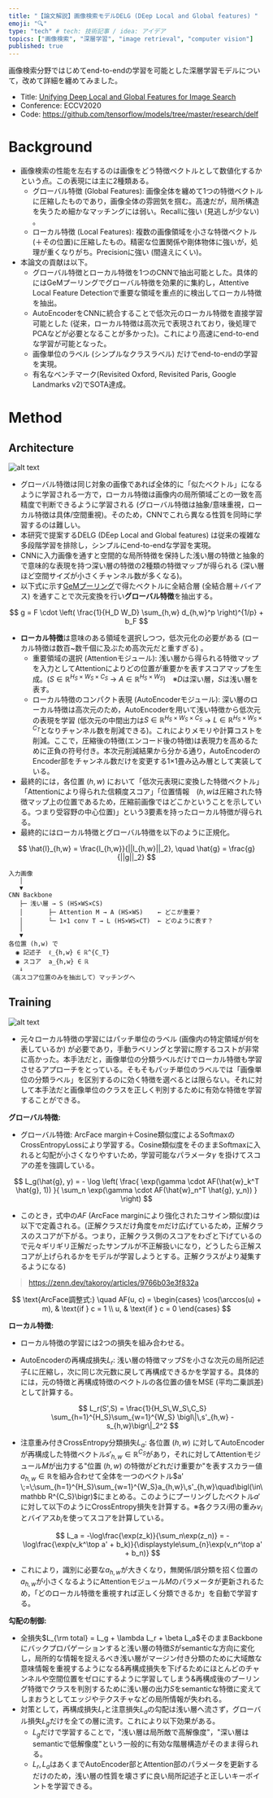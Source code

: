 ```yaml
---
title: "【論文解説】画像検索モデルDELG (DEep Local and Global features) "
emoji: "🔍"
type: "tech" # tech: 技術記事 / idea: アイデア
topics: ["画像検索", "深層学習", "image retrieval", "computer vision"]
published: true
---
```

画像検索分野ではじめてend-to-endの学習を可能とした深層学習モデルについて，改めて詳細を纏めてみました。
- Title: [Unifying Deep Local and Global Features for  Image Search](https://www.bing.com/ck/a?!&&p=a15e6de4f298f5f064ae8b4cedd15cd9e56747344a730f3dd39e06d45b2b5d8dJmltdHM9MTc0NDQxNjAwMA&ptn=3&ver=2&hsh=4&fclid=36f718b3-72b8-6b12-316c-0d8d737c6a48&psq=Unifying+Deep+Local+and+Global+Features+for++Image+Search&u=a1aHR0cHM6Ly9hcnhpdi5vcmcvYWJzLzIwMDEuMDUwMjc&ntb=1)
- Conference: ECCV2020
- Code: https://github.com/tensorflow/models/tree/master/research/delf

# Background
- 画像検索の性能を左右するのは画像をどう特徴ベクトルとして数値化するかという点。この表現には主に2種類ある。
  - グローバル特徴 (Global Features): 画像全体を纏めて1つの特徴ベクトルに圧縮したものであり，画像全体の雰囲気を掴む。高速だが，局所構造を失うため細かなマッチングには弱い。Recallに強い (見逃しが少ない) 。
  - ローカル特徴 (Local Features): 複数の画像領域を小さな特徴ベクトル(＋その位置)に圧縮したもの。精密な位置関係や剛体物体に強いが，処理が重くなりがち。Precisionに強い (間違えにくい)。
- 本論文の貢献は以下。
  - グローバル特徴とローカル特徴を1つのCNNで抽出可能とした。具体的にはGeMプーリングでグローバル特徴を効果的に集約し，Attentive Local Feature Detectionで重要な領域を重点的に検出してローカル特徴を抽出。
  - AutoEncoderをCNNに統合することで低次元のローカル特徴を直接学習可能とした (従来，ローカル特徴は高次元で表現されており，後処理でPCAなどが必要となることが多かった)。これにより高速にend-to-endな学習が可能となった。
  - 画像単位のラベル (シンプルなクラスラベル) だけでend-to-endの学習を実現。
  - 有名なベンチマーク(Revisited Oxford, Revisited Paris, Google Landmarks v2)でSOTA達成。

# Method
## Architecture
![alt text](/images/image_retrieval_paper_youyaku/image.png)
- グローバル特徴は同じ対象の画像であれば全体的に「似たベクトル」になるように学習される一方で，ローカル特徴は画像内の局所領域ごとの一致を高精度で判断できるように学習される (グローバル特徴は抽象/意味重視，ローカル特徴は具体/空間重視)。そのため，CNNでこれら異なる性質を同時に学習するのは難しい。
- 本研究で提案するDELG (DEep Local and Global features) は従来の複雑な多段階学習を排除し，シンプルにend-to-endな学習を実現。
- CNNに入力画像を通すと空間的な局所特徴を保持した浅い層の特徴と抽象的で意味的な表現を持つ深い層の特徴の2種類の特徴マップが得られる (深い層ほど空間サイズが小さくチャンネル数が多くなる)。
- 以下式に示す[GeMプーリング](https://paperswithcode.com/method/generalized-mean-pooling)で得たベクトルに全結合層 (全結合層＋バイアス) を通すことで次元変換を行い**グローバル特徴**を抽出する。

$$
 g = F \cdot \left( \frac{1}{H_D W_D} \sum_{h,w} d_{h,w}^p \right)^{1/p} + b_F
$$

- **ローカル特徴**は意味のある領域を選択しつつ，低次元化の必要がある (ローカル特徴は数百~数千個に及ぶため高次元だと重すぎる) 。
  - 重要領域の選択 (Attentionモジュール): 浅い層から得られる特徴マップを入力としてAttentionによりどの位置が重要かを表すスコアマップを生成。($S \in \mathbb{R}^{H_S \times W_S \times C_S}$ → $A \in \mathbb{R}^{H_S \times W_S}$)　※$D$は深い層，$S$は浅い層を表す。
  - ローカル特徴のコンパクト表現 (AutoEncoderモジュール): 深い層のローカル特徴は高次元のため，AutoEncoderを用いて浅い特徴から低次元の表現を学習 (低次元の中間出力は$S \in \mathbb{R}^{H_S \times W_S \times C_S}$ → $L \in \mathbb{R}^{H_S \times W_S \times C_T}$となりチャンネル数を削減できる)。これによりメモリや計算コストを削減。ここで，圧縮後の特徴(エンコード後の特徴)は表現力を高めるために正負の符号付き。本次元削減結果から分かる通り，AutoEncoderのEncoder部をチャンネル数だけを変更する1×1畳み込み層として実装している。
- 最終的には，各位置 ($h, w$) において「低次元表現に変換した特徴ベクトル」「Attentionにより得られた信頼度スコア」「位置情報　($h, w$は圧縮された特徴マップ上の位置であるため，圧縮前画像ではどこかということを示している。つまり受容野の中心位置)」という3要素を持ったローカル特徴が得られる。
- 最終的にはローカル特徴とグローバル特徴を以下のように正規化。


$$
\hat{l}_{h,w} = \frac{l_{h,w}}{||l_{h,w}||_2}, \quad \hat{g} = \frac{g}{||g||_2}
$$

```
入力画像
   │
   ▼
CNN Backbone
   ├─ 浅い層 → S (HS×WS×CS)
   │       ├─ Attention M → A (HS×WS)    ← どこが重要？
   │       └─ 1×1 conv T → L (HS×WS×CT)  ← どのように表す？
   │
   ▼
各位置 (h,w) で
  ◉ 記述子  ℓ_{h,w} ∈ ℝ^{C_T}
  ◉ スコア  a_{h,w} ∈ ℝ
   ↓
（高スコア位置のみを抽出して）マッチングへ
```


## Training

![alt text](/images/image_retrieval_paper_youyaku/image-1.png)

- 元々ローカル特徴の学習にはパッチ単位のラベル (画像内の特定領域が何を表しているか) が必要であり，手動ラベリングと学習に際するコストが非常に高かった。本手法だと，画像単位の分類ラベルだけでローカル特徴も学習させるアプローチをとっている。そもそもパッチ単位のラベルでは「画像単位の分類ラベル」を区別するのに効く特徴を選べるとは限らない。それに対して本手法だと画像単位のクラスを正しく判別するために有効な特徴を学習することができる。

**グローバル特徴:**
- グローバル特徴: ArcFace margin＋Cosine類似度によるSoftmaxのCrossEntropyLossにより学習する。Cosine類似度をそのままSoftmaxに入れると勾配が小さくなりやすいため，学習可能なパラメータ$\gamma$ を掛けてスコアの差を強調している。

$$
L_g(\hat{g}, y) = - \log \left( \frac{ \exp(\gamma \cdot AF(\hat{w}_k^T \hat{g}, 1)) }{ \sum_n \exp(\gamma \cdot AF(\hat{w}_n^T \hat{g}, y_n)) } \right)
$$

- このとき，式中の$AF$ (ArcFace marginにより強化されたコサイン類似度)は以下で定義される。(正解クラスだけ角度を$m$だけ広げているため，正解クラスのスコアが下がる。つまり，正解クラス側のスコアをわざと下げているので元々ギリギリ正解だったサンプルが不正解扱いになり，どうしたら正解スコアが上げられるかをモデルが学習しようとする。正解クラスがより凝集するようになる)
>https://zenn.dev/takoroy/articles/9766b03e3f832a

$$
\text{ArcFace調整式:} \quad
AF(u, c) = 
\begin{cases}
\cos(\arccos(u) + m), & \text{if } c = 1 \\
u, & \text{if } c = 0
\end{cases}
$$

**ローカル特徴:**
- ローカル特徴の学習には2つの損失を組み合わせる。
- AutoEncoderの再構成損失$L_r$: 浅い層の特徴マップ$S$を小さな次元の局所記述子$L$に圧縮し，次に同じ次元数に戻して再構成できるかを学習する。具体的には，元の特徴と再構成特徴のベクトルの各位置の値をMSE (平均二乗誤差) として計算する。

   $$
     L_r(S',S)
     = \frac{1}{H_S\,W_S\,C_S}
       \sum_{h=1}^{H_S}\sum_{w=1}^{W_S}
         \bigl\|\,s'_{h,w} - s_{h,w}\bigr\|_2^2
   $$

- 注意重み付きCrossEntropy分類損失$L_a$: 各位置 $(h, w)$ に対してAutoEncoderが再構成した特徴ベクトル$s'_{h,w}\in\mathbb R^{C_S}$があり，それに対してAttentionモジュール$M$が出力する"位置 $(h,w)$ の特徴がどれだけ重要か"を表すスカラー値$a_{h,w}\in\mathbb R$を組み合わせて全体を一つのベクトル$a' \;=\;\sum_{h=1}^{H_S}\sum_{w=1}^{W_S}a_{h,w}\,s'_{h,w}\quad\bigl(\in\mathbb R^{C_S}\bigr)$にまとめる。このようにプーリングしたベクトル$a'$に対して以下のようにCrossEntropy損失を計算する。※各クラス$i$用の重み$v_i$とバイアス$b_i$を使ってスコアを計算している。

   $$
     L_a
     = -\log\frac{\exp(z_k)}{\sum_n\exp(z_n)}
     = -\log\frac{\exp(v_k^\top a' + b_k)}{\displaystyle\sum_{n}\exp(v_n^\top a' + b_n)}
   $$
- これにより，識別に必要な$a_{h,w}$が大きくなり，無関係/誤分類を招く位置の$a_{h,w}$が小さくなるようにAttentionモジュール$M$のパラメータが更新されるため，「どのローカル特徴を重視すれば正しく分類できるか」を自動で学習する。

**勾配の制御:**
- 全損失$L_{\rm total} = L_g + \lambda L_r + \beta L_a$そのままBackboneにバックプロパゲーションすると浅い層の特徴$S$がsemanticな方向に変化し，局所的な情報を捉えるべき浅い層がマージン付き分類のために大域敵な意味情報を重視するようになる&再構成損失を下げるためにほとんどのチャンネルや空間位置をゼロにするように学習してしまう&再構成後のプーリング特徴でクラスを判別するために浅い層の出力$S$をsemanticな特徴に変えてしまおうとしてエッジやテクスチャなどの局所情報が失われる。
- 対策として，再構成損失$L_r$と注意損失$L_a$の勾配は浅い層へ流さず，グローバル損失$L_g$だけを全ての層に流す。これにより以下効果がある。
  - $L_g$だけで学習することで，"浅い層は局所敵で高解像度"，"深い層はsemanticで低解像度"という一般的に有効な階層構造がそのまま得られる。
  - $L_r,L_a$はあくまでAutoEncoder部とAttention部のパラメータを更新するだけのため，浅い層の性質を壊さずに良い局所記述子と正しいキーポイントを学習できる。